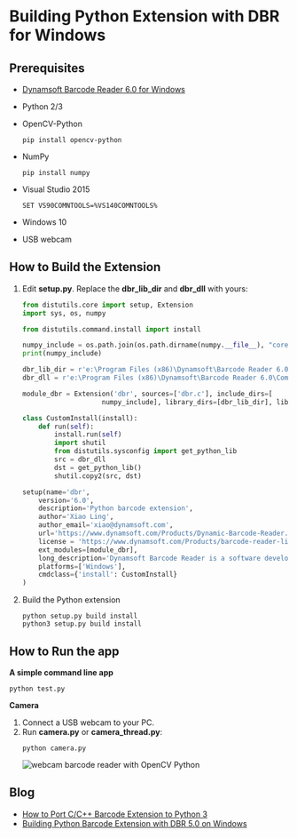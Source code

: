 # Building Python Extension with DBR for Windows

## Prerequisites
* [Dynamsoft Barcode Reader 6.0 for Windows][0]
* Python 2/3
* OpenCV-Python

    ```
    pip install opencv-python
    ```
* NumPy

    ```
    pip install numpy
    ```
* Visual Studio 2015

    ```
    SET VS90COMNTOOLS=%VS140COMNTOOLS%
    ```
* Windows 10
* USB webcam

## How to Build the Extension
1. Edit **setup.py**. Replace the **dbr_lib_dir** and **dbr_dll** with yours:

    ```python
    from distutils.core import setup, Extension
    import sys, os, numpy

    from distutils.command.install import install

    numpy_include = os.path.join(os.path.dirname(numpy.__file__), "core", "include", "numpy")
    print(numpy_include)

    dbr_lib_dir = r'e:\Program Files (x86)\Dynamsoft\Barcode Reader 6.0\Components\C_C++\Lib'
    dbr_dll = r'e:\Program Files (x86)\Dynamsoft\Barcode Reader 6.0\Components\C_C++\Redist\x86\DynamsoftBarcodeReaderx86.dll'

    module_dbr = Extension('dbr', sources=['dbr.c'], include_dirs=[
                        numpy_include], library_dirs=[dbr_lib_dir], libraries=['DBRx86'])

    class CustomInstall(install):
        def run(self):
            install.run(self)
            import shutil
            from distutils.sysconfig import get_python_lib
            src = dbr_dll
            dst = get_python_lib()
            shutil.copy2(src, dst)

    setup(name='dbr',
        version='6.0',
        description='Python barcode extension',
        author='Xiao Ling',
        author_email='xiao@dynamsoft.com',
        url='https://www.dynamsoft.com/Products/Dynamic-Barcode-Reader.aspx',
        license = 'https://www.dynamsoft.com/Products/barcode-reader-license-agreement.aspx',
        ext_modules=[module_dbr],
        long_description='Dynamsoft Barcode Reader is a software development toolkit which enables barcode recognition of Code 39, Code 129, QR Code, DataMatrix, PDF417.',
        platforms=['Windows'],
        cmdclass={'install': CustomInstall}
    )
    ```

2. Build the Python extension

    ```
    python setup.py build install
    python3 setup.py build install
    ```

## How to Run the app
**A simple command line app**

```
python test.py
```

**Camera**
1. Connect a USB webcam to your PC.
2. Run **camera.py** or **camera_thread.py**:
    ```
    python camera.py
    ```
    ![webcam barcode reader with OpenCV Python](http://www.codepool.biz/wp-content/uploads/2017/04/python-barcode-reader.png)

## Blog
* [How to Port C/C++ Barcode Extension to Python 3](http://www.codepool.biz/cc-barcode-extension-python-3.html)
* [Building Python Barcode Extension with DBR 5.0 on Windows][2]

[0]:http://www.dynamsoft.com/Downloads/Dynamic-Barcode-Reader-Download.aspx
[1]:http://stackoverflow.com/questions/2817869/error-unable-to-find-vcvarsall-bat
[2]:http://www.codepool.biz/python-barcode-extension-dbr-windows.html
